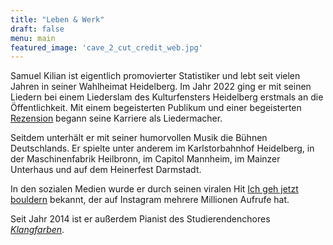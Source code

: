 ```yaml
---
title: "Leben & Werk"
draft: false
menu: main
featured_image: 'cave_2_cut_credit_web.jpg'
---
```


Samuel Kilian ist eigentlich promovierter Statistiker und lebt seit vielen Jahren in seiner Wahlheimat Heidelberg. Im Jahr 2022 ging er mit seinen Liedern bei einem Liederslam des Kulturfensters Heidelberg erstmals an die Öffentlichkeit. Mit einem begeisterten Publikum und einer begeisterten [Rezension](https://www.rnz.de/kultur/kultur-regional_artikel,-Heidelberg-Beim-Liederslam-kann-man-sich-auch-mal-zuruecklehnen-_arid,804697.html) begann seine Karriere als Liedermacher.

Seitdem unterhält er mit seiner humorvollen Musik die Bühnen Deutschlands. Er spielte unter anderem im Karlstorbahnhof Heidelberg, in der Maschinenfabrik Heilbronn, im Capitol Mannheim, im Mainzer Unterhaus und auf dem Heinerfest Darmstadt.

In den sozialen Medien wurde er durch seinen viralen Hit [Ich geh jetzt bouldern](https://www.instagram.com/reel/CvMXyCHohkO/?utm_source=ig_web_copy_link&igshid=MzRlODBiNWFlZA==) bekannt, der auf Instagram mehrere Millionen Aufrufe hat.

Seit Jahr 2014 ist er außerdem Pianist des Studierendenchores [*Klangfarben*](https://www.kuz-hd.de/gruppen/klangfarben/). 